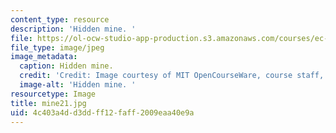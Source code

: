 ```yaml
---
content_type: resource
description: 'Hidden mine. '
file: https://ol-ocw-studio-app-production.s3.amazonaws.com/courses/ec-s06-design-for-demining-spring-2007/4c403a4dd3ddff12faff2009eaa40e9a_mine21.jpg
file_type: image/jpeg
image_metadata:
  caption: Hidden mine.
  credit: 'Credit: Image courtesy of MIT OpenCourseWare, course staff, and students.'
  image-alt: 'Hidden mine. '
resourcetype: Image
title: mine21.jpg
uid: 4c403a4d-d3dd-ff12-faff-2009eaa40e9a
---
```

